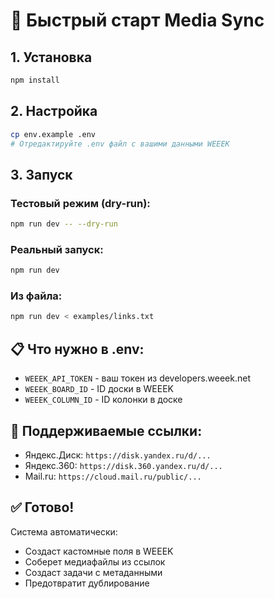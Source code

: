 # 🚀 Быстрый старт Media Sync

## 1. Установка
```bash
npm install
```

## 2. Настройка
```bash
cp env.example .env
# Отредактируйте .env файл с вашими данными WEEEK
```

## 3. Запуск

### Тестовый режим (dry-run):
```bash
npm run dev -- --dry-run
```

### Реальный запуск:
```bash
npm run dev
```

### Из файла:
```bash
npm run dev < examples/links.txt
```

## 📋 Что нужно в .env:
- `WEEEK_API_TOKEN` - ваш токен из developers.weeek.net
- `WEEEK_BOARD_ID` - ID доски в WEEEK
- `WEEEK_COLUMN_ID` - ID колонки в доске

## 🔗 Поддерживаемые ссылки:
- Яндекс.Диск: `https://disk.yandex.ru/d/...`
- Яндекс.360: `https://disk.360.yandex.ru/d/...`
- Mail.ru: `https://cloud.mail.ru/public/...`

## ✅ Готово!
Система автоматически:
- Создаст кастомные поля в WEEEK
- Соберет медиафайлы из ссылок
- Создаст задачи с метаданными
- Предотвратит дублирование 